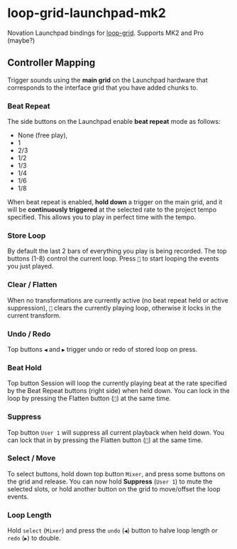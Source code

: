 loop-grid-launchpad-mk2
===

Novation Launchpad bindings for [loop-grid](https://github.com/mmckegg/loop-grid). Supports MK2 and Pro (maybe?)

## Controller Mapping

Trigger sounds using the **main grid** on the Launchpad hardware that corresponds to the interface grid that you have added chunks to.

### Beat Repeat

The side buttons on the Launchpad enable **beat repeat** mode as follows:

  - None (free play),
  - 1
  - 2/3
  - 1/2
  - 1/3
  - 1/4
  - 1/6
  - 1/8

When beat repeat is enabled, **hold down** a trigger on the main grid, and it will be **continuously triggered** at the selected rate to the project tempo specified. This allows you to play in perfect time with the tempo.

### Store Loop

By default the last 2 bars of everything you play is being recorded. The top buttons (1-8) control the current loop. Press `🔼` to start looping the events you just played.

### Clear / Flatten

When no transformations are currently active (no beat repeat held or active suppression), `🔽` clears the currently playing loop, otherwise it locks in the current transform.

### Undo / Redo

Top buttons `◀` and `▶` trigger undo or redo of stored loop on press.

### Beat Hold

Top button <key>Session</key> will loop the currently playing beat at the rate specified by the Beat Repeat buttons (right side) when held down. You can lock in the loop by pressing the Flatten button (`🔽`) at the same time.

### Suppress

Top button `User 1` will suppress all current playback when held down. You can lock that in by pressing the Flatten button (`🔽`) at the same time.

### Select / Move

To select buttons, hold down top button `Mixer`, and press some buttons on the grid and release. You can now hold **Suppress** (`User 1`) to mute the selected slots, or hold another button on the grid to move/offset the loop events.

### Loop Length

Hold `select` (`Mixer`) and press the `undo` (`◀`) button to halve loop length or `redo` (`▶`) to double.

